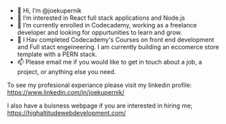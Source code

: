 - 👋 Hi, I’m @joekupernik
- 👀 I’m interested in React full stack applications and Node.js
- 🌱 I’m currently enrolled in Codecademy, working as a freelance developer and looking for oppurtunities to learn and grow.
- 💞️ I Hav completed Codecademy's Courses on front end development and Full stact engeineering.  I am currently building an eccomerce store template with a PERN stack.
- 📫 Please email me if you would like to get in touch about a job, a project, or anything else you need. 

To see my profesional experiance please visit my linkedin profile: 
https://www.linkedin.com/in/joekupernik/

I also have a buisness webpage if you are interested in hiring me;
https://highaltitudewebdevelopment.com/



<!---
joekupernik/joekupernik is a ✨ special ✨ repository because its `README.md` (this file) appears on your GitHub profile.
You can click the Preview link to take a look at your changes.
--->
